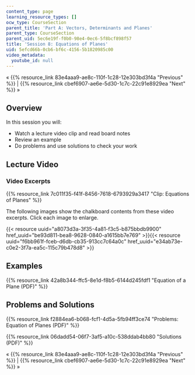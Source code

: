 ```yaml
---
content_type: page
learning_resource_types: []
ocw_type: CourseSection
parent_title: 'Part A: Vectors, Determinants and Planes'
parent_type: CourseSection
parent_uid: 5ec6e19f-f0b0-98e4-0ec6-5f8bcf898f57
title: 'Session 8: Equations of Planes'
uid: 5efcd66b-0cb6-bf6c-4156-5b1820985c00
video_metadata:
  youtube_id: null
---
```


« {{% resource_link 83e4aaa9-ae8c-110f-1c28-12e303bd3f4a "Previous" %}} | {{% resource_link cbef6907-ae6e-5d30-1c7c-22c91e8929ea "Next" %}} »

Overview
--------

In this session you will:

*   Watch a lecture video clip and read board notes
*   Review an example
*   Do problems and use solutions to check your work

Lecture Video
-------------

### Video Excerpts

{{% resource_link 7c011f35-f41f-8456-7618-6793929a3417 "Clip: Equations of Planes" %}}

The following images show the chalkboard contents from these video excerpts. Click each image to enlarge.

{{< resource uuid="a8073d3a-3f35-4a81-f3c5-b875bbdb9900" href_uuid="be93d811-bea8-9628-0840-a1615bb7e769" >}}{{< resource uuid="f6bb961f-fceb-d6db-cb35-913cc7c64a0c" href_uuid="e34ab73e-c0e2-3f7a-ea5c-115c79b478d8" >}}

Examples
--------

{{% resource_link 42a8b344-ffc5-8e1d-f8b5-6144d245fdf1 "Equation of a Plane (PDF)" %}}

Problems and Solutions
----------------------

{{% resource_link f2884ea6-b068-fcf1-4d5a-5fb94ff3ce74 "Problems: Equation of Planes (PDF)" %}}

{{% resource_link 06dadd54-06f7-3af5-a10c-538ddab4bb80 "Solutions (PDF)" %}}

« {{% resource_link 83e4aaa9-ae8c-110f-1c28-12e303bd3f4a "Previous" %}} | {{% resource_link cbef6907-ae6e-5d30-1c7c-22c91e8929ea "Next" %}} »